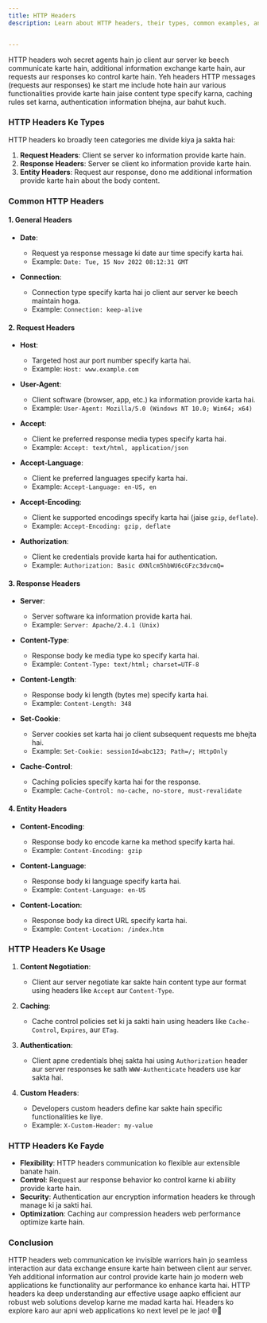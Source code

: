 ```yaml
---
title: HTTP Headers
description: Learn about HTTP headers, their types, common examples, and how they enhance web communication between clients and servers.


---
```

HTTP headers woh secret agents hain jo client aur server ke beech communicate karte hain, additional information exchange karte hain, aur requests aur responses ko control karte hain. Yeh headers HTTP messages (requests aur responses) ke start me include hote hain aur various functionalities provide karte hain jaise content type specify karna, caching rules set karna, authentication information bhejna, aur bahut kuch.

### HTTP Headers Ke Types

HTTP headers ko broadly teen categories me divide kiya ja sakta hai:

1. **Request Headers**: Client se server ko information provide karte hain.
2. **Response Headers**: Server se client ko information provide karte hain.
3. **Entity Headers**: Request aur response, dono me additional information provide karte hain about the body content.

### Common HTTP Headers

#### 1. General Headers

- **Date**:
  - Request ya response message ki date aur time specify karta hai.
  - Example: `Date: Tue, 15 Nov 2022 08:12:31 GMT`

- **Connection**:
  - Connection type specify karta hai jo client aur server ke beech maintain hoga.
  - Example: `Connection: keep-alive`

#### 2. Request Headers

- **Host**:
  - Targeted host aur port number specify karta hai.
  - Example: `Host: www.example.com`

- **User-Agent**:
  - Client software (browser, app, etc.) ka information provide karta hai.
  - Example: `User-Agent: Mozilla/5.0 (Windows NT 10.0; Win64; x64)`

- **Accept**:
  - Client ke preferred response media types specify karta hai.
  - Example: `Accept: text/html, application/json`

- **Accept-Language**:
  - Client ke preferred languages specify karta hai.
  - Example: `Accept-Language: en-US, en`

- **Accept-Encoding**:
  - Client ke supported encodings specify karta hai (jaise `gzip`, `deflate`).
  - Example: `Accept-Encoding: gzip, deflate`

- **Authorization**:
  - Client ke credentials provide karta hai for authentication.
  - Example: `Authorization: Basic dXNlcm5hbWU6cGFzc3dvcmQ=`

#### 3. Response Headers

- **Server**:
  - Server software ka information provide karta hai.
  - Example: `Server: Apache/2.4.1 (Unix)`

- **Content-Type**:
  - Response body ke media type ko specify karta hai.
  - Example: `Content-Type: text/html; charset=UTF-8`

- **Content-Length**:
  - Response body ki length (bytes me) specify karta hai.
  - Example: `Content-Length: 348`

- **Set-Cookie**:
  - Server cookies set karta hai jo client subsequent requests me bhejta hai.
  - Example: `Set-Cookie: sessionId=abc123; Path=/; HttpOnly`

- **Cache-Control**:
  - Caching policies specify karta hai for the response.
  - Example: `Cache-Control: no-cache, no-store, must-revalidate`

#### 4. Entity Headers

- **Content-Encoding**:
  - Response body ko encode karne ka method specify karta hai.
  - Example: `Content-Encoding: gzip`

- **Content-Language**:
  - Response body ki language specify karta hai.
  - Example: `Content-Language: en-US`

- **Content-Location**:
  - Response body ka direct URL specify karta hai.
  - Example: `Content-Location: /index.htm`

### HTTP Headers Ke Usage

1. **Content Negotiation**:
   - Client aur server negotiate kar sakte hain content type aur format using headers like `Accept` aur `Content-Type`.

2. **Caching**:
   - Cache control policies set ki ja sakti hain using headers like `Cache-Control`, `Expires`, aur `ETag`.

3. **Authentication**:
   - Client apne credentials bhej sakta hai using `Authorization` header aur server responses ke sath `WWW-Authenticate` headers use kar sakta hai.

4. **Custom Headers**:
   - Developers custom headers define kar sakte hain specific functionalities ke liye.
   - Example: `X-Custom-Header: my-value`

### HTTP Headers Ke Fayde

- **Flexibility**: HTTP headers communication ko flexible aur extensible banate hain.
- **Control**: Request aur response behavior ko control karne ki ability provide karte hain.
- **Security**: Authentication aur encryption information headers ke through manage ki ja sakti hai.
- **Optimization**: Caching aur compression headers web performance optimize karte hain.

### Conclusion

HTTP headers web communication ke invisible warriors hain jo seamless interaction aur data exchange ensure karte hain between client aur server. Yeh additional information aur control provide karte hain jo modern web applications ke functionality aur performance ko enhance karta hai. HTTP headers ka deep understanding aur effective usage aapko efficient aur robust web solutions develop karne me madad karta hai. Headers ko explore karo aur apni web applications ko next level pe le jao! 🌐🚀